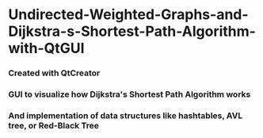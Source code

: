# Undirected-Weighted-Graphs-and-Dijkstra-s-Shortest-Path-Algorithm-with-QtGUI

### Created with QtCreator
### GUI to visualize how Dijkstra's Shortest Path Algorithm works
### And implementation of data structures like hashtables, AVL tree, or Red-Black Tree
